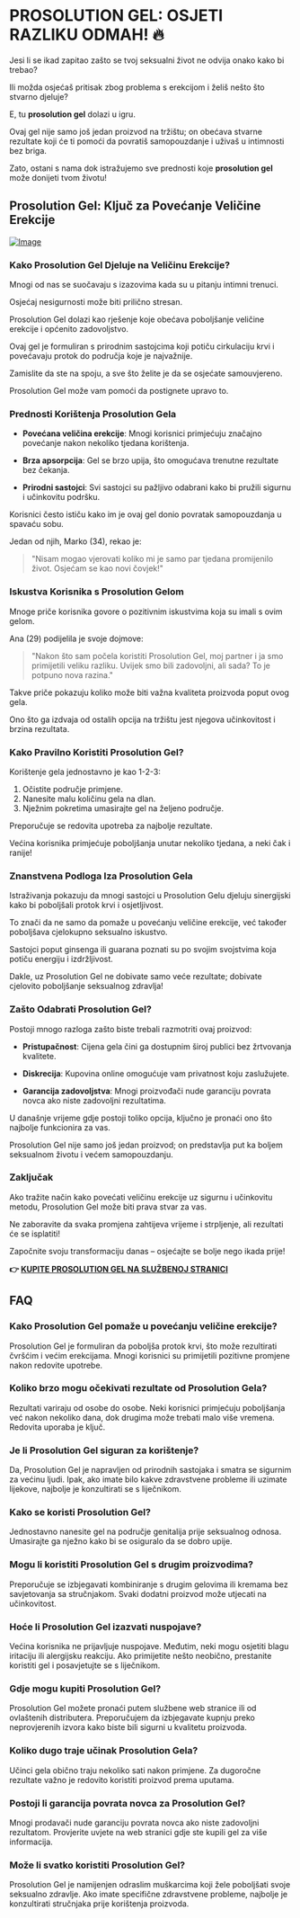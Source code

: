 # PROSOLUTION GEL: OSJETI RAZLIKU ODMAH! 🔥

Jesi li se ikad zapitao zašto se tvoj seksualni život ne odvija onako kako bi trebao? 

Ili možda osjećaš pritisak zbog problema s erekcijom i želiš nešto što stvarno djeluje? 

E, tu **prosolution gel** dolazi u igru. 

Ovaj gel nije samo još jedan proizvod na tržištu; on obećava stvarne rezultate koji će ti pomoći da povratiš samopouzdanje i uživaš u intimnosti bez briga. 

Zato, ostani s nama dok istražujemo sve prednosti koje **prosolution gel** može donijeti tvom životu!

## Prosolution Gel: Ključ za Povećanje Veličine Erekcije

[![Image](https://www2.sellhealth.com/221/p6g9n007.jpg)](https://gchaffi.com/TtpLR2Gd)

### Kako Prosolution Gel Djeluje na Veličinu Erekcije?

Mnogi od nas se suočavaju s izazovima kada su u pitanju intimni trenuci. 

Osjećaj nesigurnosti može biti prilično stresan.

Prosolution Gel dolazi kao rješenje koje obećava poboljšanje veličine erekcije i općenito zadovoljstvo.

Ovaj gel je formuliran s prirodnim sastojcima koji potiču cirkulaciju krvi i povećavaju protok do područja koje je najvažnije.

Zamislite da ste na spoju, a sve što želite je da se osjećate samouvjereno.

Prosolution Gel može vam pomoći da postignete upravo to.

### Prednosti Korištenja Prosolution Gela

- **Povećana veličina erekcije**: Mnogi korisnici primjećuju značajno povećanje nakon nekoliko tjedana korištenja.
  
- **Brza apsorpcija**: Gel se brzo upija, što omogućava trenutne rezultate bez čekanja.
  
- **Prirodni sastojci**: Svi sastojci su pažljivo odabrani kako bi pružili sigurnu i učinkovitu podršku.

Korisnici često ističu kako im je ovaj gel donio povratak samopouzdanja u spavaću sobu. 

Jedan od njih, Marko (34), rekao je:

> "Nisam mogao vjerovati koliko mi je samo par tjedana promijenilo život. Osjećam se kao novi čovjek!"

### Iskustva Korisnika s Prosolution Gelom

Mnoge priče korisnika govore o pozitivnim iskustvima koja su imali s ovim gelom. 

Ana (29) podijelila je svoje dojmove:

> "Nakon što sam počela koristiti Prosolution Gel, moj partner i ja smo primijetili veliku razliku. Uvijek smo bili zadovoljni, ali sada? To je potpuno nova razina."

Takve priče pokazuju koliko može biti važna kvaliteta proizvoda poput ovog gela. 

Ono što ga izdvaja od ostalih opcija na tržištu jest njegova učinkovitost i brzina rezultata.

### Kako Pravilno Koristiti Prosolution Gel?

Korištenje gela jednostavno je kao 1-2-3:

1. Očistite područje primjene.
2. Nanesite malu količinu gela na dlan.
3. Nježnim pokretima umasirajte gel na željeno područje.

Preporučuje se redovita upotreba za najbolje rezultate. 

Većina korisnika primjećuje poboljšanja unutar nekoliko tjedana, a neki čak i ranije!

### Znanstvena Podloga Iza Prosolution Gela

Istraživanja pokazuju da mnogi sastojci u Prosolution Gelu djeluju sinergijski kako bi poboljšali protok krvi i osjetljivost.

To znači da ne samo da pomaže u povećanju veličine erekcije, već također poboljšava cjelokupno seksualno iskustvo.

Sastojci poput ginsenga ili guarana poznati su po svojim svojstvima koja potiču energiju i izdržljivost.

Dakle, uz Prosolution Gel ne dobivate samo veće rezultate; dobivate cjelovito poboljšanje seksualnog zdravlja!

### Zašto Odabrati Prosolution Gel?

Postoji mnogo razloga zašto biste trebali razmotriti ovaj proizvod:

- **Pristupačnost**: Cijena gela čini ga dostupnim široj publici bez žrtvovanja kvalitete.
  
- **Diskrecija**: Kupovina online omogućuje vam privatnost koju zaslužujete.
  
- **Garancija zadovoljstva**: Mnogi proizvođači nude garanciju povrata novca ako niste zadovoljni rezultatima.

U današnje vrijeme gdje postoji toliko opcija, ključno je pronaći ono što najbolje funkcionira za vas. 

Prosolution Gel nije samo još jedan proizvod; on predstavlja put ka boljem seksualnom životu i većem samopouzdanju.

### Zaključak

Ako tražite način kako povećati veličinu erekcije uz sigurnu i učinkovitu metodu, Prosolution Gel može biti prava stvar za vas. 

Ne zaboravite da svaka promjena zahtijeva vrijeme i strpljenje, ali rezultati će se isplatiti! 

Započnite svoju transformaciju danas – osjećajte se bolje nego ikada prije!



**👉 [KUPITE PROSOLUTION GEL NA SLUŽBENOJ STRANICI](https://gchaffi.com/TtpLR2Gd)**

## FAQ

### Kako Prosolution Gel pomaže u povećanju veličine erekcije?

Prosolution Gel je formuliran da poboljša protok krvi, što može rezultirati čvršćim i većim erekcijama. Mnogi korisnici su primijetili pozitivne promjene nakon redovite upotrebe.

### Koliko brzo mogu očekivati rezultate od Prosolution Gela?

Rezultati variraju od osobe do osobe. Neki korisnici primjećuju poboljšanja već nakon nekoliko dana, dok drugima može trebati malo više vremena. Redovita uporaba je ključ.

### Je li Prosolution Gel siguran za korištenje?

Da, Prosolution Gel je napravljen od prirodnih sastojaka i smatra se sigurnim za većinu ljudi. Ipak, ako imate bilo kakve zdravstvene probleme ili uzimate lijekove, najbolje je konzultirati se s liječnikom.

### Kako se koristi Prosolution Gel?

Jednostavno nanesite gel na područje genitalija prije seksualnog odnosa. Umasirajte ga nježno kako bi se osiguralo da se dobro upije.

### Mogu li koristiti Prosolution Gel s drugim proizvodima?

Preporučuje se izbjegavati kombiniranje s drugim gelovima ili kremama bez savjetovanja sa stručnjakom. Svaki dodatni proizvod može utjecati na učinkovitost.

### Hoće li Prosolution Gel izazvati nuspojave?

Većina korisnika ne prijavljuje nuspojave. Međutim, neki mogu osjetiti blagu iritaciju ili alergijsku reakciju. Ako primijetite nešto neobično, prestanite koristiti gel i posavjetujte se s liječnikom.

### Gdje mogu kupiti Prosolution Gel?

Prosolution Gel možete pronaći putem službene web stranice ili od ovlaštenih distributera. Preporučujem da izbjegavate kupnju preko neprovjerenih izvora kako biste bili sigurni u kvalitetu proizvoda.

### Koliko dugo traje učinak Prosolution Gela?

Učinci gela obično traju nekoliko sati nakon primjene. Za dugoročne rezultate važno je redovito koristiti proizvod prema uputama.

### Postoji li garancija povrata novca za Prosolution Gel?

Mnogi prodavači nude garanciju povrata novca ako niste zadovoljni rezultatom. Provjerite uvjete na web stranici gdje ste kupili gel za više informacija.

### Može li svatko koristiti Prosolution Gel? 

Prosolution Gel je namijenjen odraslim muškarcima koji žele poboljšati svoje seksualno zdravlje. Ako imate specifične zdravstvene probleme, najbolje je konzultirati stručnjaka prije korištenja proizvoda.